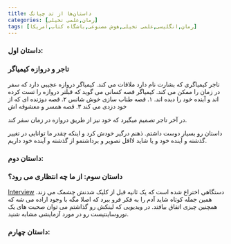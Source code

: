 ```yaml
---
title: داستان‌ها از تد چیانگ
categories: [رمان,علمی تخیلی]
tags: [رمان,انگلیسی,علمی تخیلی,هوش مصنوعی,باشگاه کتاب,آمریکا]
---
```



### داستان اول:
### تاجر و دروازه کیمیاگر

تاجر کیمیاگری که بشارت نام دارد ملاقات می کند. کیمیاگر دروازه عجیبی دارد که سفر در زمان را ممکن می کند. کیمیاگر قصه کسانی می گوید که قبلتر دروازه را تست کرده اند و آینده خود را دیده اند.
۱. قصه طناب سازی خوش شانس
۲. قصه دوزنده ای که از خود دزدی می کند
۳. قصه همسر و معشوقه اش

در آخر تاجر تصمیم میگیرد که خود نیز از طریق دروازه در زمان سفر کند.


داستان رو بسیار دوست داشتم. ذهنم درگیر خودش کرد و اینکه چقدر ما توانایی در تغییر گذشته و آینده خود و یا شاید لااقل تصویر و برداشتمو از گذشته و آینده خود داریم. 

### داستان دوم:

### داستان سوم: از ما چه انتظاری می رود؟
[Interview](https://youtu.be/g0ZRQ1ya0qA?t=158)
دستگاهی اختراع شده است که یک ثانیه قبل از کلیک شدنش چشمک می زند. همین جمله کوتاه شاید آدم را به فکر فرو ببرد که اصلا مگه با وجود اراده می شه که همچنین چیزی اتفاق بیافتد. در ویدیویی که لینکش رو گذاشتم می توان صحبت های یک نوروساینتیست رو در مورد آزمایشی مشابه شنید. 

### داستان چهارم:


<script src="https://giscus.app/client.js"
        data-repo="delights-of-vanity/delights-of-vanity.github.io"
        data-repo-id="R_kgDOKVCjrg"
        data-category-id="DIC_kwDOKVCjrs4Cen2O"
        data-mapping="pathname"
        data-strict="0"
        data-reactions-enabled="1"
        data-emit-metadata="0"
        data-input-position="bottom"
        data-theme="preferred_color_scheme"
        data-lang="en"
        crossorigin="anonymous"
        async>
